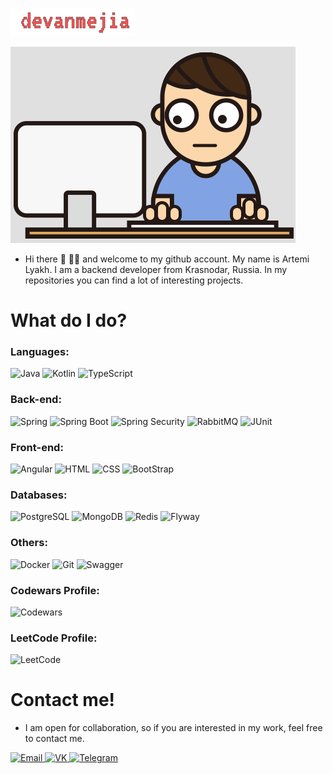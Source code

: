 ![Logo](logo.png "Logo")

![Avatar](avatar.gif "Avatar")

- Hi there 👋 🧑‍💻 and welcome to my github account. My name is Artemi Lyakh. I am a backend developer from Krasnodar, Russia. In my repositories you can find a lot of interesting projects.

# What do I do?

### Languages:

<p>
    <img alt="Java" src="https://img.shields.io/badge/Java-007396?logo=java&logoColor=white&style=for-the-badge"/>
    <img alt="Kotlin" src="https://img.shields.io/badge/Kotlin-7F52FF?logo=kotlin&logoColor=white&style=for-the-badge"/>
    <img alt="TypeScript" src="https://img.shields.io/badge/TypeScript-3178C6?logo=typeScript&logoColor=white&style=for-the-badge"/>
</p>

### Back-end:

<p>
    <img alt="Spring" src="https://img.shields.io/badge/Spring-6DB33F?logo=spring&logoColor=white&style=for-the-badge"/>
    <img alt="Spring Boot" src="https://img.shields.io/badge/SpringBoot-6DB33F?logo=springBoot&logoColor=white&style=for-the-badge"/>
    <img alt="Spring Security" src="https://img.shields.io/badge/SpringSecurity-6DB33F?logo=springSecurity&logoColor=white&style=for-the-badge"/>
    <img alt="RabbitMQ" src="https://img.shields.io/badge/RabbitMQ-FF6600?logo=rabbitMQ&logoColor=white&style=for-the-badge"/>
    <img alt="JUnit" src="https://img.shields.io/badge/JUnit-25A162?logo=Junit5&logoColor=white&style=for-the-badge"/>
</p>

### Front-end:

<p>
    <img alt="Angular" src="https://img.shields.io/badge/Angular-DD0031?logo=angular&logoColor=white&style=for-the-badge"/>
    <img alt="HTML" src="https://img.shields.io/badge/HTML-E34F26?logo=html5&logoColor=white&style=for-the-badge"/>
    <img alt="CSS" src="https://img.shields.io/badge/CSS-1572B6?logo=css3&logoColor=white&style=for-the-badge"/>
    <img alt="BootStrap" src="https://img.shields.io/badge/BootStrap-7952B3?logo=bootstrap&logoColor=white&style=for-the-badge"/>
</p>

### Databases:

<p>
    <img alt="PostgreSQL" src="https://img.shields.io/badge/PostgreSQL-4169E1?logo=PostgreSQL&logoColor=white&style=for-the-badge"/>
    <img alt="MongoDB" src="https://img.shields.io/badge/MongoDB-47A248?logo=MongoDB&logoColor=white&style=for-the-badge"/>
    <img alt="Redis" src="https://img.shields.io/badge/Redis-DC382D?logo=Redis&logoColor=white&style=for-the-badge"/>
    <img alt="Flyway" src="https://img.shields.io/badge/Flyway-CC0200?logo=Flyway&logoColor=white&style=for-the-badge"/>
</p>

### Others:

<p>
    <img alt="Docker" src="https://img.shields.io/badge/Docker-2496ED?logo=docker&logoColor=white&style=for-the-badge"/>
    <img alt="Git" src="https://img.shields.io/badge/Git-F05032?logo=git&logoColor=white&style=for-the-badge"/>
    <img alt="Swagger" src="https://img.shields.io/badge/Swagger-85EA2D?logo=swagger&logoColor=white&style=for-the-badge"/>
</p>

### Codewars Profile:

<p>
    <img alt="Codewars" src="https://www.codewars.com/users/Artemi10/badges/large"/>
</p>


### LeetCode Profile:

<p>
    <img alt="LeetCode" src="https://img.shields.io/badge/dynamic/json?style=for-the-badge&labelColor=black&color=%23ffa116&label=Solved&query=solvedOverTotal&url=https%3A%2F%2Fleetcode-badge.vercel.app%2Fapi%2Fusers%2FArtemi10&logo=leetcode&logoColor=yellow"/>
</p> 

# Contact me!

- I am open for collaboration, so if you are interested in my work, feel free to contact me.

<p>
    <a href="mailto: lyah.artem10@mail.ru">
         <img alt="Email" src="https://img.shields.io/badge/Email-005FF9?logo=mail.ru&logoColor=white&style=for-the-badge"/>
    </a>
    <a href="https://vk.com/devanmejia">
         <img alt="VK" src="https://img.shields.io/badge/VK-0077FF?logo=vk&logoColor=white&style=for-the-badge"/>
    </a>
    <a href="https://t.me/devanmejia">
         <img alt="Telegram" src="https://img.shields.io/badge/telegram-26A5E4?logo=telegram&logoColor=white&style=for-the-badge"/>
    </a>
</p>

